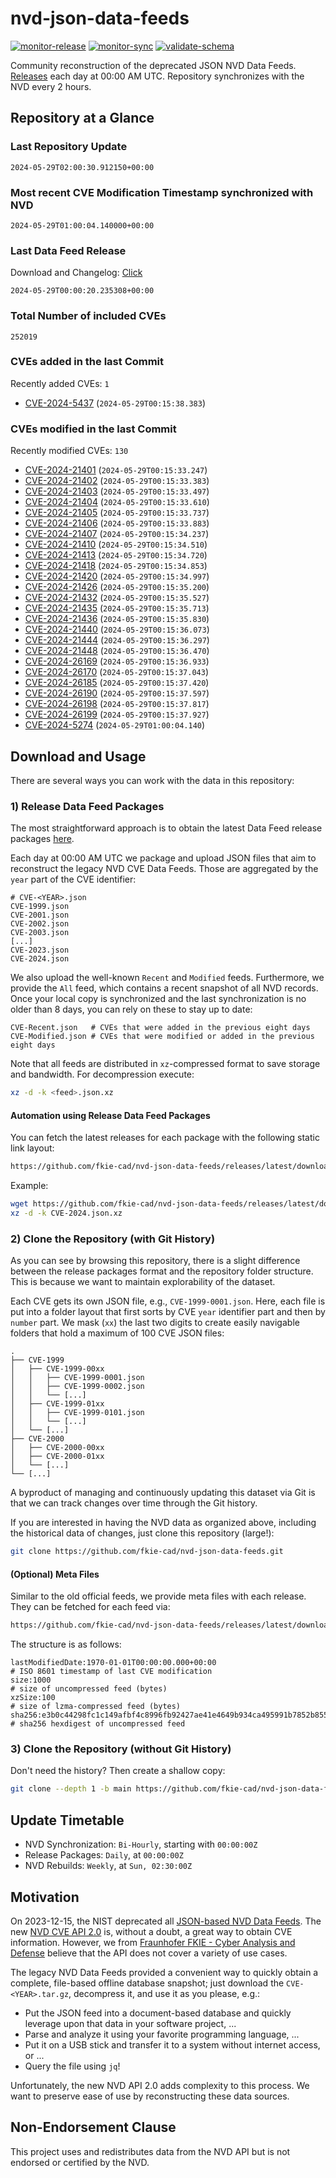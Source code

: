 # nvd-json-data-feeds

[![monitor-release](https://github.com/fkie-cad/nvd-json-data-feeds/actions/workflows/monitor_release.yml/badge.svg)](https://github.com/fkie-cad/nvd-json-data-feeds/actions/workflows/monitor_release.yml)
[![monitor-sync](https://github.com/fkie-cad/nvd-json-data-feeds/actions/workflows/monitor_sync.yml/badge.svg)](https://github.com/fkie-cad/nvd-json-data-feeds/actions/workflows/monitor_sync.yml)
[![validate-schema](https://github.com/fkie-cad/nvd-json-data-feeds/actions/workflows/validate_schema.yml/badge.svg)](https://github.com/fkie-cad/nvd-json-data-feeds/actions/workflows/validate_schema.yml)

Community reconstruction of the deprecated JSON NVD Data Feeds.
[Releases](https://github.com/fkie-cad/nvd-json-data-feeds/releases/latest) each day at 00:00 AM UTC.
Repository synchronizes with the NVD every 2 hours.

## Repository at a Glance

### Last Repository Update

```plain
2024-05-29T02:00:30.912150+00:00
```

### Most recent CVE Modification Timestamp synchronized with NVD

```plain
2024-05-29T01:00:04.140000+00:00
```

### Last Data Feed Release

Download and Changelog: [Click](https://github.com/fkie-cad/nvd-json-data-feeds/releases/latest)

```plain
2024-05-29T00:00:20.235308+00:00
```

### Total Number of included CVEs

```plain
252019
```

### CVEs added in the last Commit

Recently added CVEs: `1`

- [CVE-2024-5437](CVE-2024/CVE-2024-54xx/CVE-2024-5437.json) (`2024-05-29T00:15:38.383`)


### CVEs modified in the last Commit

Recently modified CVEs: `130`

- [CVE-2024-21401](CVE-2024/CVE-2024-214xx/CVE-2024-21401.json) (`2024-05-29T00:15:33.247`)
- [CVE-2024-21402](CVE-2024/CVE-2024-214xx/CVE-2024-21402.json) (`2024-05-29T00:15:33.383`)
- [CVE-2024-21403](CVE-2024/CVE-2024-214xx/CVE-2024-21403.json) (`2024-05-29T00:15:33.497`)
- [CVE-2024-21404](CVE-2024/CVE-2024-214xx/CVE-2024-21404.json) (`2024-05-29T00:15:33.610`)
- [CVE-2024-21405](CVE-2024/CVE-2024-214xx/CVE-2024-21405.json) (`2024-05-29T00:15:33.737`)
- [CVE-2024-21406](CVE-2024/CVE-2024-214xx/CVE-2024-21406.json) (`2024-05-29T00:15:33.883`)
- [CVE-2024-21407](CVE-2024/CVE-2024-214xx/CVE-2024-21407.json) (`2024-05-29T00:15:34.237`)
- [CVE-2024-21410](CVE-2024/CVE-2024-214xx/CVE-2024-21410.json) (`2024-05-29T00:15:34.510`)
- [CVE-2024-21413](CVE-2024/CVE-2024-214xx/CVE-2024-21413.json) (`2024-05-29T00:15:34.720`)
- [CVE-2024-21418](CVE-2024/CVE-2024-214xx/CVE-2024-21418.json) (`2024-05-29T00:15:34.853`)
- [CVE-2024-21420](CVE-2024/CVE-2024-214xx/CVE-2024-21420.json) (`2024-05-29T00:15:34.997`)
- [CVE-2024-21426](CVE-2024/CVE-2024-214xx/CVE-2024-21426.json) (`2024-05-29T00:15:35.200`)
- [CVE-2024-21432](CVE-2024/CVE-2024-214xx/CVE-2024-21432.json) (`2024-05-29T00:15:35.527`)
- [CVE-2024-21435](CVE-2024/CVE-2024-214xx/CVE-2024-21435.json) (`2024-05-29T00:15:35.713`)
- [CVE-2024-21436](CVE-2024/CVE-2024-214xx/CVE-2024-21436.json) (`2024-05-29T00:15:35.830`)
- [CVE-2024-21440](CVE-2024/CVE-2024-214xx/CVE-2024-21440.json) (`2024-05-29T00:15:36.073`)
- [CVE-2024-21444](CVE-2024/CVE-2024-214xx/CVE-2024-21444.json) (`2024-05-29T00:15:36.297`)
- [CVE-2024-21448](CVE-2024/CVE-2024-214xx/CVE-2024-21448.json) (`2024-05-29T00:15:36.470`)
- [CVE-2024-26169](CVE-2024/CVE-2024-261xx/CVE-2024-26169.json) (`2024-05-29T00:15:36.933`)
- [CVE-2024-26170](CVE-2024/CVE-2024-261xx/CVE-2024-26170.json) (`2024-05-29T00:15:37.043`)
- [CVE-2024-26185](CVE-2024/CVE-2024-261xx/CVE-2024-26185.json) (`2024-05-29T00:15:37.420`)
- [CVE-2024-26190](CVE-2024/CVE-2024-261xx/CVE-2024-26190.json) (`2024-05-29T00:15:37.597`)
- [CVE-2024-26198](CVE-2024/CVE-2024-261xx/CVE-2024-26198.json) (`2024-05-29T00:15:37.817`)
- [CVE-2024-26199](CVE-2024/CVE-2024-261xx/CVE-2024-26199.json) (`2024-05-29T00:15:37.927`)
- [CVE-2024-5274](CVE-2024/CVE-2024-52xx/CVE-2024-5274.json) (`2024-05-29T01:00:04.140`)


## Download and Usage

There are several ways you can work with the data in this repository:

### 1) Release Data Feed Packages

The most straightforward approach is to obtain the latest Data Feed release packages [here](https://github.com/fkie-cad/nvd-json-data-feeds/releases/latest).

Each day at 00:00 AM UTC we package and upload JSON files that aim to reconstruct the legacy NVD CVE Data Feeds.
Those are aggregated by the `year` part of the CVE identifier:

```
# CVE-<YEAR>.json
CVE-1999.json
CVE-2001.json
CVE-2002.json
CVE-2003.json
[...]
CVE-2023.json
CVE-2024.json
```

We also upload the well-known `Recent` and `Modified` feeds.
Furthermore, we provide the `All` feed, which contains a recent snapshot of all NVD records.
Once your local copy is synchronized and the last synchronization is no older than 8 days, you can rely on these to stay up to date:

```plain
CVE-Recent.json   # CVEs that were added in the previous eight days
CVE-Modified.json # CVEs that were modified or added in the previous eight days
```

Note that all feeds are distributed in `xz`-compressed format to save storage and bandwidth.
For decompression execute:

```sh
xz -d -k <feed>.json.xz
```

#### Automation using Release Data Feed Packages

You can fetch the latest releases for each package with the following static link layout:

```sh
https://github.com/fkie-cad/nvd-json-data-feeds/releases/latest/download/CVE-<YEAR>.json.xz
```

Example:

```sh
wget https://github.com/fkie-cad/nvd-json-data-feeds/releases/latest/download/CVE-2024.json.xz
xz -d -k CVE-2024.json.xz
```

### 2) Clone the Repository (with Git History)

As you can see by browsing this repository, there is a slight difference between the release packages format and the repository folder structure.
This is because we want to maintain explorability of the dataset.

Each CVE gets its own JSON file, e.g., `CVE-1999-0001.json`.
Here, each file is put into a folder layout that first sorts by CVE `year` identifier part and then by `number` part.
We mask (`xx`) the last two digits to create easily navigable folders that hold a maximum of 100 CVE JSON files:

```plain
.
├── CVE-1999
│   ├── CVE-1999-00xx
│   │   ├── CVE-1999-0001.json
│   │   ├── CVE-1999-0002.json
│   │   └── [...]
│   ├── CVE-1999-01xx
│   │   ├── CVE-1999-0101.json
│   │   └── [...]
│   └── [...]
├── CVE-2000
│   ├── CVE-2000-00xx
│   ├── CVE-2000-01xx
│   └── [...]
└── [...]
```

A byproduct of managing and continuously updating this dataset via Git is that we can track changes over time through the Git history.

If you are interested in having the NVD data as organized above, including the historical data of changes, just clone this repository (large!):

```sh
git clone https://github.com/fkie-cad/nvd-json-data-feeds.git
```

#### (Optional) Meta Files

Similar to the old official feeds, we provide meta files with each release. They can be fetched for each feed via:

```sh
https://github.com/fkie-cad/nvd-json-data-feeds/releases/latest/download/CVE-<YEAR>.meta
```

The structure is as follows:

```plain
lastModifiedDate:1970-01-01T00:00:00.000+00:00                          # ISO 8601 timestamp of last CVE modification
size:1000                                                               # size of uncompressed feed (bytes)
xzSize:100                                                              # size of lzma-compressed feed (bytes)
sha256:e3b0c44298fc1c149afbf4c8996fb92427ae41e4649b934ca495991b7852b855 # sha256 hexdigest of uncompressed feed
```

### 3) Clone the Repository (without Git History)

Don't need the history? Then create a shallow copy:

```sh
git clone --depth 1 -b main https://github.com/fkie-cad/nvd-json-data-feeds.git
```


## Update Timetable

* NVD Synchronization: `Bi-Hourly`, starting with `00:00:00Z`
* Release Packages: `Daily`, at `00:00:00Z`
* NVD Rebuilds: `Weekly`, at `Sun, 02:30:00Z`


## Motivation

On 2023-12-15, the NIST deprecated all [JSON-based NVD Data Feeds](https://nvd.nist.gov/vuln/data-feeds#divRetirementBanner-1).
The new [NVD CVE API 2.0](https://nvd.nist.gov/developers/vulnerabilities) is, without a doubt, a great way to obtain CVE information.
However, we from [Fraunhofer FKIE - Cyber Analysis and Defense](https://www.fkie.fraunhofer.de/en/departments/cad.html) believe that the API does not cover a variety of use cases.

The legacy NVD Data Feeds provided a convenient way to quickly obtain a complete, file-based offline database snapshot; just download the `CVE-<YEAR>.tar.gz`, decompress it, and use it as you please, e.g.:

- Put the JSON feed into a document-based database and quickly leverage upon that data in your software project, ...
- Parse and analyze it using your favorite programming language, ...
- Put it on a USB stick and transfer it to a system without internet access, or ...
- Query the file using `jq`!

Unfortunately, the new NVD API 2.0 adds complexity to this process.
We want to preserve ease of use by reconstructing these data sources.

## Non-Endorsement Clause

This project uses and redistributes data from the NVD API but is not endorsed or certified by the NVD.